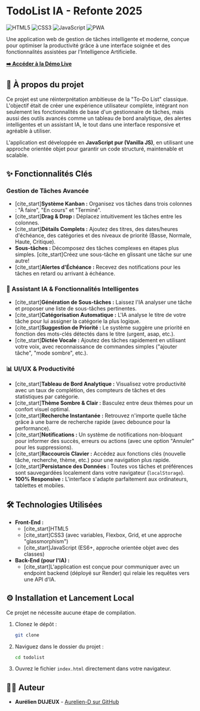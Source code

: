 # TodoList IA - Refonte 2025

![HTML5](https://img.shields.io/badge/HTML5-E34F26?style=for-the-badge&logo=html5&logoColor=white) ![CSS3](https://img.shields.io/badge/CSS3-1572B6?style=for-the-badge&logo=css3&logoColor=white) ![JavaScript](https://img.shields.io/badge/JavaScript-F7DF1E?style=for-the-badge&logo=javascript&logoColor=black) ![PWA](https://img.shields.io/badge/PWA-5A0FC8?style=for-the-badge&logo=pwa&logoColor=white)

Une application web de gestion de tâches intelligente et moderne, conçue pour optimiser la productivité grâce à une interface soignée et des fonctionnalités assistées par l'Intelligence Artificielle.

**[➡️ Accéder à la Démo Live]()**

## 🚀 À propos du projet

Ce projet est une réinterprétation ambitieuse de la "To-Do List" classique. L'objectif était de créer une expérience utilisateur complète, intégrant non seulement les fonctionnalités de base d'un gestionnaire de tâches, mais aussi des outils avancés comme un tableau de bord analytique, des alertes intelligentes et un assistant IA, le tout dans une interface responsive et agréable à utiliser.

L'application est développée en **JavaScript pur (Vanilla JS)**, en utilisant une approche orientée objet pour garantir un code structuré, maintenable et scalable.

## ✨ Fonctionnalités Clés

### Gestion de Tâches Avancée
- [cite_start]**Système Kanban :** Organisez vos tâches dans trois colonnes : "À faire", "En cours" et "Terminé".
- [cite_start]**Drag & Drop :** Déplacez intuitivement les tâches entre les colonnes.
- [cite_start]**Détails Complets :** Ajoutez des titres, des dates/heures d'échéance, des catégories et des niveaux de priorité (Basse, Normale, Haute, Critique).
- **Sous-tâches :** Décomposez des tâches complexes en étapes plus simples. [cite_start]Créez une sous-tâche en glissant une tâche sur une autre!
- [cite_start]**Alertes d'Échéance :** Recevez des notifications pour les tâches en retard ou arrivant à échéance.

### 🤖 Assistant IA & Fonctionnalités Intelligentes
- [cite_start]**Génération de Sous-tâches :** Laissez l'IA analyser une tâche et proposer une liste de sous-tâches pertinentes.
- [cite_start]**Catégorisation Automatique :** L'IA analyse le titre de votre tâche pour lui assigner la catégorie la plus logique.
- [cite_start]**Suggestion de Priorité :** Le système suggère une priorité en fonction des mots-clés détectés dans le titre (urgent, asap, etc.).
- [cite_start]**Dictée Vocale :** Ajoutez des tâches rapidement en utilisant votre voix, avec reconnaissance de commandes simples ("ajouter tâche", "mode sombre", etc.).

### 📊 UI/UX & Productivité
- [cite_start]**Tableau de Bord Analytique :** Visualisez votre productivité avec un taux de complétion, des compteurs de tâches et des statistiques par catégorie.
- [cite_start]**Thème Sombre & Clair :** Basculez entre deux thèmes pour un confort visuel optimal.
- [cite_start]**Recherche Instantanée :** Retrouvez n'importe quelle tâche grâce à une barre de recherche rapide (avec debounce pour la performance).
- [cite_start]**Notifications :** Un système de notifications non-bloquant pour informer des succès, erreurs ou actions (avec une option "Annuler" pour les suppressions).
- [cite_start]**Raccourcis Clavier :** Accédez aux fonctions clés (nouvelle tâche, recherche, thème, etc.) pour une navigation plus rapide.
- [cite_start]**Persistance des Données :** Toutes vos tâches et préférences sont sauvegardées localement dans votre navigateur (`localStorage`).
- **100% Responsive :** L'interface s'adapte parfaitement aux ordinateurs, tablettes et mobiles.

## 🛠️ Technologies Utilisées

- **Front-End :**
  - [cite_start]HTML5 
  - [cite_start]CSS3 (avec variables, Flexbox, Grid, et une approche "glassmorphism") 
  - [cite_start]JavaScript (ES6+, approche orientée objet avec des classes) 
- **Back-End (pour l'IA) :**
  - [cite_start]L'application est conçue pour communiquer avec un endpoint backend (déployé sur Render) qui relaie les requêtes vers une API d'IA.

## ⚙️ Installation et Lancement Local

Ce projet ne nécessite aucune étape de compilation.

1.  Clonez le dépôt :
    ```sh
    git clone 
    ```
2.  Naviguez dans le dossier du projet :
    ```sh
    cd todolist
    ```
3.  Ouvrez le fichier `index.html` directement dans votre navigateur.

## 👨‍💻 Auteur

- **Aurélien DUJEUX** - [Aurelien-D sur GitHub](https://github.com/Aurelien-D)